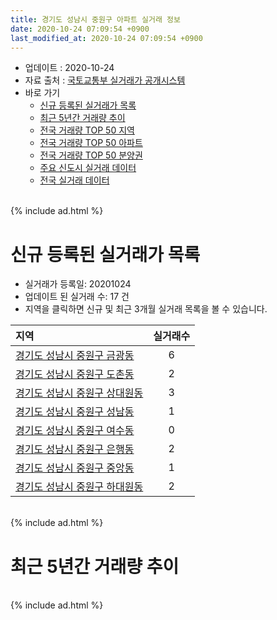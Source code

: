 ```yaml
---
title: 경기도 성남시 중원구 아파트 실거래 정보
date: 2020-10-24 07:09:54 +0900
last_modified_at: 2020-10-24 07:09:54 +0900
---
```


* 업데이트 : 2020-10-24
* 자료 출처 : [국토교통부 실거래가 공개시스템](http://rt.molit.go.kr)
* 바로 가기
    * [신규 등록된 실거래가 목록](#신규-등록된-실거래가-목록)
    * [최근 5년간 거래량 추이](#최근-5년간-거래량-추이)
    * [전국 거래량 TOP 50 지역](https://inasie.github.io/apt-trade-info/최근-3개월-전국에서-가장-거래가-많이-발생한-지역)
    * [전국 거래량 TOP 50 아파트](https://inasie.github.io/apt-trade-info/최근-3개월-전국에서-가장-거래가-많이-발생한-아파트)
    * [전국 거래량 TOP 50 분양권](https://inasie.github.io/apt-trade-info/최근-3개월-전국에서-가장-거래가-많이-발생한-분양권)
    * [주요 신도시 실거래 데이터](https://inasie.github.io/apt-trade-info/주요-신도시)
    * [전국 실거래 데이터](https://inasie.github.io/apt-trade-info/전국)

<br>
{% include ad.html %}
<br>

# 신규 등록된 실거래가 목록
* 실거래가 등록일: 20201024
* 업데이트 된 실거래 수: 17 건
* 지역을 클릭하면 신규 및 최근 3개월 실거래 목록을 볼 수 있습니다.


|지역|실거래수|
|:---|:---:|
|[경기도 성남시 중원구 금광동](https://inasie.github.io/apt-trade-info/경기도-성남시-중원구-금광동)|6|
|[경기도 성남시 중원구 도촌동](https://inasie.github.io/apt-trade-info/경기도-성남시-중원구-도촌동)|2|
|[경기도 성남시 중원구 상대원동](https://inasie.github.io/apt-trade-info/경기도-성남시-중원구-상대원동)|3|
|[경기도 성남시 중원구 성남동](https://inasie.github.io/apt-trade-info/경기도-성남시-중원구-성남동)|1|
|[경기도 성남시 중원구 여수동](https://inasie.github.io/apt-trade-info/경기도-성남시-중원구-여수동)|0|
|[경기도 성남시 중원구 은행동](https://inasie.github.io/apt-trade-info/경기도-성남시-중원구-은행동)|2|
|[경기도 성남시 중원구 중앙동](https://inasie.github.io/apt-trade-info/경기도-성남시-중원구-중앙동)|1|
|[경기도 성남시 중원구 하대원동](https://inasie.github.io/apt-trade-info/경기도-성남시-중원구-하대원동)|2|


<br>
{% include ad.html %}
<br>

# 최근 5년간 거래량 추이


<div style="width:100%;">
    <canvas id="deal_progress" height="200"></canvas>
</div>

<script>
new Chart(document.getElementById("deal_progress"), {
    type: 'line',
    data: {
        labels: ['201510','201511','201512','201601','201602','201603','201604','201605','201606','201607','201608','201609','201610','201611','201612','201701','201702','201703','201704','201705','201706','201707','201708','201709','201710','201711','201712','201801','201802','201803','201804','201805','201806','201807','201808','201809','201810','201811','201812','201901','201902','201903','201904','201905','201906','201907','201908','201909','201910','201911','201912','202001','202002','202003','202004','202005','202006','202007','202008','202009','202010'],
        datasets: [{
            label: '매매',
            pointRadius: 1,
            data: [164, 124, 108, 101, 121, 150, 152, 173, 223, 256, 227, 205, 259, 102, 93, 55, 103, 138, 159, 181, 209, 222, 179, 192, 139, 120, 108, 225, 178, 300, 150, 119, 137, 132, 304, 226, 96, 68, 41, 42, 42, 80, 92, 131, 170, 202, 183, 176, 254, 259, 222, 172, 236, 104, 59, 99, 315, 228, 131, 107, 28],
            borderColor: "rgba(255, 201, 14, 1)",
            backgroundColor: "rgba(255, 201, 14, 0.5)",
            fill: false,
            lineTension: 0
        },{
            label: '전월세',
            pointRadius: 1,
            data: [153, 219, 168, 152, 141, 207, 316, 169, 199, 204, 175, 174, 199, 168, 210, 192, 216, 226, 182, 173, 159, 184, 186, 167, 140, 161, 154, 216, 166, 227, 320, 158, 161, 155, 153, 207, 177, 132, 182, 175, 144, 150, 126, 133, 161, 179, 176, 139, 210, 131, 165, 313, 200, 163, 366, 166, 198, 211, 143, 105, 72],
            borderColor: "rgba(0, 141, 185, 1)",
            backgroundColor: "rgba(0, 141, 185, 0.5)",
            fill: false,
            lineTension: 0
        }
        ]
    },
    options: {
        responsive: true,
        title: {
            display: false
        },
        tooltips: {
            mode: 'index',
            intersect: false
        },
        hover: {
            mode: 'nearest',
            intersect: true
        },
        scales: {
            xAxes: [{
                display: true,
                scaleLabel: {
                    display: true,
                    labelString: '년/월'
                }
            }],
            yAxes: [{
                display: true,
                ticks: {
                    suggestedMin: 0,
                },
                scaleLabel: {
                    display: true,
                    labelString: '실거래 수'
                }
            }]
        }
    }
});

</script>


<br>
{% include ad.html %}
<br>

